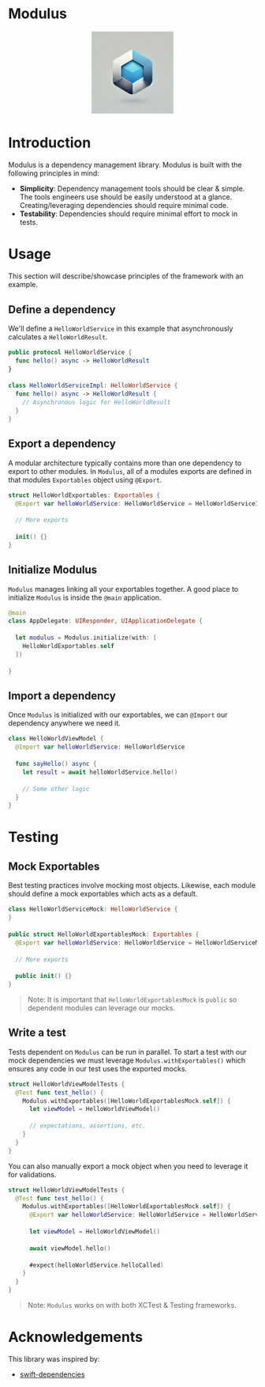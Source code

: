 # Modulus

<p align="center">
  <img src="./modulus.jpeg" width="33%">
</p>

# Introduction
Modulus is a dependency management library. Modulus is built with the following principles in mind:

- **Simplicity**: Dependency management tools should be clear & simple.
The tools engineers use should be easily understood at a glance. Creating/leveraging dependencies
should require minimal code.
- **Testability**: Dependencies should require minimal effort to mock in tests.

# Usage
This section will describe/showcase principles of the framework with an example.

## Define a dependency
We'll define a `HelloWorldService` in this example that asynchronously calculates a `HelloWorldResult`.

```swift
public protocol HelloWorldService {
  func hello() async -> HelloWorldResult
}

class HelloWorldServiceImpl: HelloWorldService {
  func hello() async -> HelloWorldResult {
    // Asynchronous logic for HelloWorldResult
  }
}
```

## Export a dependency
A modular architecture typically contains more than one dependency to export to other modules.
In `Modulus`, all of a modules exports are defined in that modules `Exportables` object using `@Export`.

```swift
struct HelloWorldExportables: Exportables {
  @Export var helloWorldService: HelloWorldService = HelloWorldServiceImpl()

  // More exports

  init() {}
}
```

## Initialize Modulus
`Modulus` manages linking all your exportables together. A good place to initialize `Modulus`
is inside the `@main` application.

```swift
@main
class AppDelegate: UIResponder, UIApplicationDelegate {

  let modulus = Modulus.initialize(with: [
    HelloWorldExportables.self
  ])

}
```

## Import a dependency
Once `Modulus` is initialized with our exportables, we can `@Import` our dependency
anywhere we need it.

```swift
class HelloWorldViewModel {
  @Import var helloWorldService: HelloWorldService

  func sayHello() async {
    let result = await helloWorldService.hello()

    // Some other logic
  }
}
```

# Testing

## Mock Exportables
Best testing practices involve mocking most objects. Likewise, each module should define
a mock exportables which acts as a default.

```swift
class HelloWorldServiceMock: HelloWorldService {
}

public struct HelloWorldExportablesMock: Exportables {
  @Export var helloWorldService: HelloWorldService = HelloWorldServiceMock()

  // More exports

  public init() {}
}
```

> Note: It is important that `HelloWorldExportablesMock` is `public` so dependent modules can leverage our mocks.

## Write a test
Tests dependent on `Modulus` can be run in parallel. To start a test with our mock dependencies
we must leverage `Modulus.withExportables()` which ensures any code in our test uses the exported mocks.

```swift
struct HelloWorldViewModelTests {
  @Test func test_hello() {
    Modulus.withExportables([HelloWorldExportablesMock.self]) {
      let viewModel = HelloWorldViewModel()

      // expectations, assertions, etc.
    }
  }
}
```

You can also manually export a mock object when you need to leverage it for validations.

```swift
struct HelloWorldViewModelTests {
  @Test func test_hello() {
    Modulus.withExportables([HelloWorldExportablesMock.self]) {
      @Export var helloWorldService: HelloWorldService = HelloWorldServiceMock()

      let viewModel = HelloWorldViewModel()

      await viewModel.hello()

      #expect(helloWorldService.helloCalled)
    }
  }
}
```

> Note: `Modulus` works on with both XCTest & Testing frameworks.

# Acknowledgements
This library was inspired by:

- [swift-dependencies](https://github.com/pointfreeco/swift-dependencies)
